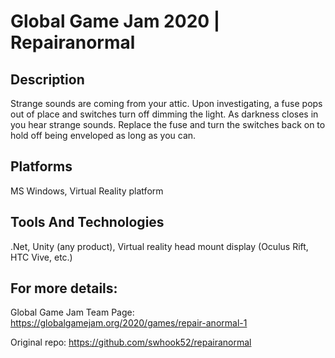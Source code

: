 # Global Game Jam 2020 | Repairanormal

## Description
Strange sounds are coming from your attic. Upon investigating, a fuse pops out of place and switches turn off dimming the light. As darkness closes in you hear strange sounds. Replace the fuse and turn the switches back on to hold off being enveloped as long as you can.

## Platforms
MS Windows, Virtual Reality platform

## Tools And Technologies
.Net, Unity (any product), Virtual reality head mount display (Oculus Rift, HTC Vive, etc.)

## For more details:
Global Game Jam Team Page: https://globalgamejam.org/2020/games/repair-anormal-1

Original repo: <https://github.com/swhook52/repairanormal>

